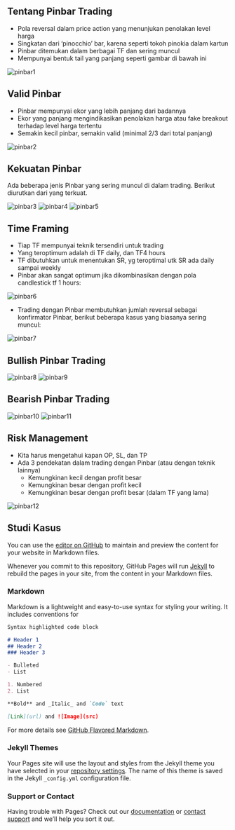 ## Tentang Pinbar Trading

* Pola reversal dalam price action yang menunjukan penolakan level harga
* Singkatan dari ‘pinocchio’ bar, karena seperti tokoh pinokia dalam kartun
* Pinbar ditemukan dalam berbagai TF dan sering muncul
* Mempunyai bentuk tail yang panjang seperti gambar di bawah ini


![pinbar1](https://user-images.githubusercontent.com/27078712/88759068-28514080-d194-11ea-80dd-7f655f912612.PNG)



## Valid Pinbar

* Pinbar mempunyai ekor yang lebih panjang dari badannya
* Ekor yang panjang mengindikasikan penolakan harga atau fake breakout terhadap level harga tertentu
* Semakin kecil pinbar, semakin valid (minimal 2/3 dari total panjang)

![pinbar2](https://user-images.githubusercontent.com/27078712/88766728-baf8dc00-d1a2-11ea-9593-1b3b44357cc6.PNG)


## Kekuatan Pinbar

Ada beberapa jenis Pinbar yang sering muncul di dalam trading. Berikut diurutkan dari yang terkuat.

![pinbar3](https://user-images.githubusercontent.com/27078712/88766731-bc2a0900-d1a2-11ea-8b18-cad50b25b9ec.PNG)
![pinbar4](https://user-images.githubusercontent.com/27078712/88766732-bcc29f80-d1a2-11ea-8abb-7e6eca2e5433.PNG)
![pinbar5](https://user-images.githubusercontent.com/27078712/88766733-bd5b3600-d1a2-11ea-9c2b-218c5a38424d.PNG)


## Time Framing

* Tiap TF mempunyai teknik tersendiri untuk trading
* Yang teroptimum adalah di TF daily, dan TF4 hours
* TF dibutuhkan untuk menentukan SR, yg teroptimal utk SR ada daily sampai weekly
* Pinbar akan sangat optimum jika dikombinasikan dengan pola candlestick tf 1 hours:

![pinbar6](https://user-images.githubusercontent.com/27078712/88787198-b42b9280-d1bd-11ea-8097-c3593d402cb7.PNG)


* Trading dengan Pinbar membutuhkan jumlah reversal sebagai konfirmator Pinbar, berikut beberapa kasus yang biasanya sering muncul:

![pinbar7](https://user-images.githubusercontent.com/27078712/88787986-ebe70a00-d1be-11ea-93c6-501007de4297.PNG)



## Bullish Pinbar Trading

![pinbar8](https://user-images.githubusercontent.com/27078712/88794043-05408400-d1c8-11ea-8d5b-07ba0df075ea.PNG)
![pinbar9](https://user-images.githubusercontent.com/27078712/88794061-0d002880-d1c8-11ea-8a42-563c698edddc.PNG)



## Bearish Pinbar Trading

![pinbar10](https://user-images.githubusercontent.com/27078712/88794159-391ba980-d1c8-11ea-9d59-c807c4ac42b9.PNG)
![pinbar11](https://user-images.githubusercontent.com/27078712/88796425-cdd3d680-d1cb-11ea-9637-ec90102c248e.PNG)


## Risk Management

* Kita harus mengetahui kapan OP, SL, dan TP
* Ada 3 pendekatan dalam trading dengan Pinbar (atau dengan teknik lainnya)
    * Kemungkinan kecil dengan profit besar
    * Kemungkinan besar dengan profit kecil
    * Kemungkinan besar dengan profit besar (dalam TF yang lama)
  
  

![pinbar12](https://user-images.githubusercontent.com/27078712/88796436-d0cec700-d1cb-11ea-9c6b-287292d8862c.PNG)

  

  

## Studi Kasus










You can use the [editor on GitHub](https://github.com/itsmecevi/pinbar-trading/edit/gh-pages/README.md) to maintain and preview the content for your website in Markdown files.

Whenever you commit to this repository, GitHub Pages will run [Jekyll](https://jekyllrb.com/) to rebuild the pages in your site, from the content in your Markdown files.

### Markdown

Markdown is a lightweight and easy-to-use syntax for styling your writing. It includes conventions for

```markdown
Syntax highlighted code block

# Header 1
## Header 2
### Header 3

- Bulleted
- List

1. Numbered
2. List

**Bold** and _Italic_ and `Code` text

[Link](url) and ![Image](src)
```

For more details see [GitHub Flavored Markdown](https://guides.github.com/features/mastering-markdown/).

### Jekyll Themes

Your Pages site will use the layout and styles from the Jekyll theme you have selected in your [repository settings](https://github.com/itsmecevi/pinbar-trading/settings). The name of this theme is saved in the Jekyll `_config.yml` configuration file.

### Support or Contact

Having trouble with Pages? Check out our [documentation](https://help.github.com/categories/github-pages-basics/) or [contact support](https://github.com/contact) and we’ll help you sort it out.
